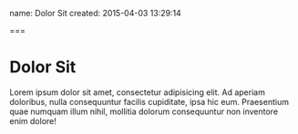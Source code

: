 name: Dolor Sit
created: 2015-04-03 13:29:14

===

# Dolor Sit

Lorem ipsum dolor sit amet, consectetur adipisicing elit. Ad aperiam doloribus, nulla consequuntur facilis cupiditate, ipsa hic eum. Praesentium quae numquam illum nihil, mollitia dolorum consequuntur non inventore enim dolore!
